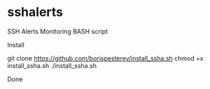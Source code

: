 # sshalerts
SSH Alerts Monitoring BASH script

Install 

git clone https://github.com/borispesterev/install_ssha.sh
chmod +x install_ssha.sh
./install_ssha.sh

Done

